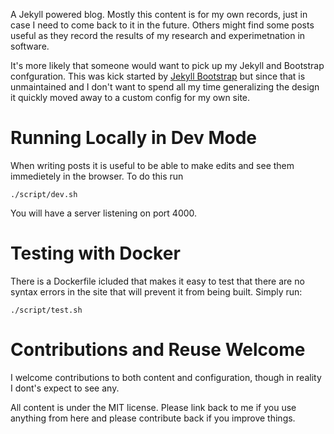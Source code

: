 A Jekyll powered blog. Mostly this content is for my own records, just
in case I need to come back to it in the future. Others might find
some posts useful as they record the results of my research and
experimetnation in software.

It's more likely that someone would want to pick up my Jekyll and
Bootstrap confguration. This was kick started by [Jekyll
Bootstrap](http://jekyllbootstrap.com/) but since that is unmaintained
and I don't want to spend all my time generalizing the design it
quickly moved away to a custom config for my own site.

# Running Locally in Dev Mode

When writing posts it is useful to be able to make edits and see them immedietely in the browser. To do this run

    ./script/dev.sh

You will have a server listening on port 4000.

# Testing with Docker

There is a Dockerfile icluded that makes it easy to test that there
are no syntax errors in the site that will prevent it from being
built. Simply run:

    ./script/test.sh

# Contributions and Reuse Welcome

I welcome contributions to both content and configuration, though in
reality I dont's expect to see any.

All content is under the MIT license. Please link back to me if you
use anything from here and please contribute back if you improve
things.
